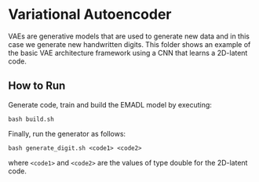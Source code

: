 # Variational Autoencoder
VAEs are generative models that are used to generate new data and in this case we generate new handwritten digits. This folder shows an example of the basic VAE architecture framework using a CNN that learns a 2D-latent code.

## How to Run
Generate code, train and build the EMADL model by executing:

```
bash build.sh
```

Finally, run the generator as follows:
```
bash generate_digit.sh <code1> <code2>
```
where `<code1>` and `<code2>` are the values of type double for the 2D-latent code.

